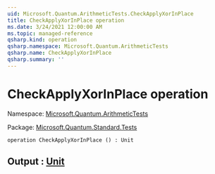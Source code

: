 ```yaml
---
uid: Microsoft.Quantum.ArithmeticTests.CheckApplyXorInPlace
title: CheckApplyXorInPlace operation
ms.date: 3/24/2021 12:00:00 AM
ms.topic: managed-reference
qsharp.kind: operation
qsharp.namespace: Microsoft.Quantum.ArithmeticTests
qsharp.name: CheckApplyXorInPlace
qsharp.summary: ''
---
```


# CheckApplyXorInPlace operation

Namespace: [Microsoft.Quantum.ArithmeticTests](xref:Microsoft.Quantum.ArithmeticTests)

Package: [Microsoft.Quantum.Standard.Tests](https://nuget.org/packages/Microsoft.Quantum.Standard.Tests)




```qsharp
operation CheckApplyXorInPlace () : Unit
```


## Output : [Unit](xref:microsoft.quantum.lang-ref.unit)

